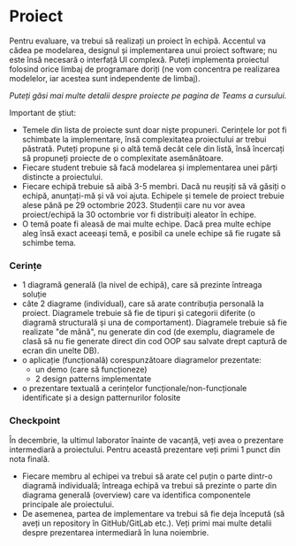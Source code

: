 # Proiect 
 
Pentru evaluare, va trebui să realizați un proiect în echipă. Accentul va cădea pe modelarea, designul și implementarea unui proiect software; nu este însă necesară o interfață UI complexă.
Puteți implementa proiectul folosind orice limbaj de programare doriți (ne vom concentra pe realizarea modelelor, iar acestea sunt independente de limbaj). 

*Puteți găsi mai multe detalii despre proiecte pe pagina de Teams a cursului.*

Important de știut:

- Temele din lista de proiecte sunt doar niște propuneri. Cerințele lor pot fi schimbate la implementare, însă complexitatea proiectului ar trebui păstrată. Puteți propune și o altă temă decât cele din listă, însă încercați să propuneți proiecte de o complexitate asemănătoare. 
- Fiecare student trebuie să facă modelarea și implementarea unei părți distincte a proiectului. 
- Fiecare echipă trebuie să aibă 3-5 membri. Dacă nu reușiți să vă găsiți o echipă, anunțați-mă și vă voi ajuta. Echipele și temele de proiect trebuie alese până pe 29 octombrie 2023. Studenții care nu vor avea proiect/echipă la 30 octombrie vor fi distribuiți aleator în echipe. 
- O temă poate fi aleasă de mai multe echipe. Dacă prea multe echipe aleg însă exact aceeași temă, e posibil ca unele echipe să fie rugate să schimbe tema.  


### Cerințe

- 1 diagramă generală (la nivel de echipă), care să prezinte întreaga soluție
- câte 2 diagrame (individual), care să arate contribuția personală la proiect. Diagramele trebuie să fie de tipuri și categorii diferite (o diagramă structurală și una de comportament). Diagramele trebuie să fie realizate "de mână", nu generate din cod (de exemplu, diagramele de clasă să nu fie generate direct din cod OOP sau salvate drept captură de ecran din unelte DB).
- o aplicație (funcțională) corespunzătoare diagramelor prezentate:
   - un demo (care să funcționeze)
   - 2 design patterns implementate
- o prezentare textuală a cerințelor funcționale/non-funcționale identificate și a design patternurilor folosite

### Checkpoint

În decembrie, la ultimul laborator înainte de vacanță,  veți avea o prezentare intermediară a proiectului. Pentru această prezentare veți primi 1 punct din nota finală. 

- Fiecare membru al echipei va trebui să arate cel puțin o parte dintr-o diagramă individuală; întreaga echipă va trebui să prezinte o parte din diagrama generală (overview) care va identifica componentele principale ale proiectului. 
- De asemenea, partea de implementare va trebui să fie deja începută (să aveți un repository în GitHub/GitLab etc.). Veți primi mai multe detalii despre prezentarea intermediară în luna noiembrie.
   